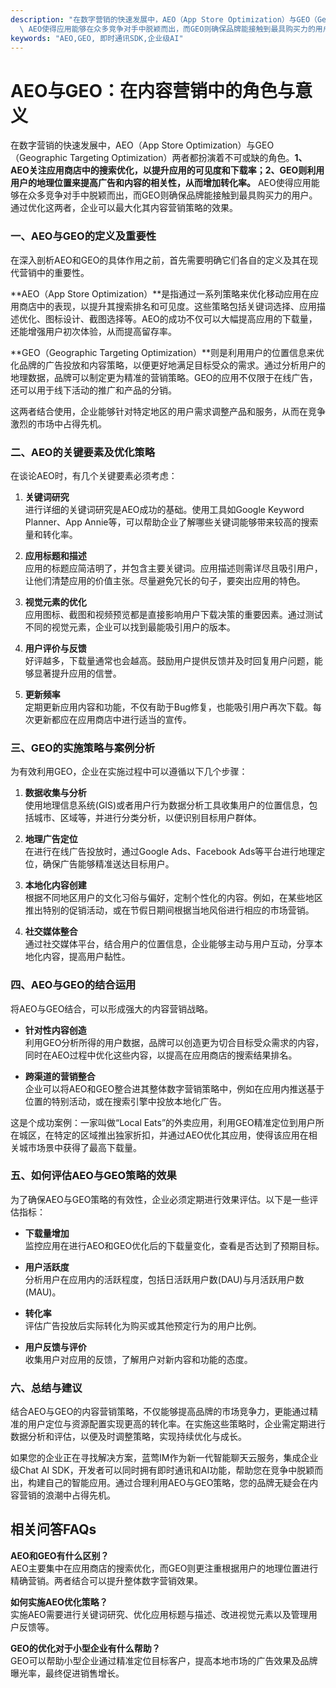 ```yaml
---
description: "在数字营销的快速发展中，AEO（App Store Optimization）与GEO（Geographic Targeting Optimization）两者都扮演着不可或缺的角色。**1、AEO关注应用商店中的搜索优化，以提升应用的可见度和下载率；2、GEO则利用用户的地理位置来提高广告和内容的相关性，从而增加转化率。**\
  \ AEO使得应用能够在众多竞争对手中脱颖而出，而GEO则确保品牌能接触到最具购买力的用户。通过优化这两者，企业可以最大化其内容营销策略的效果。"
keywords: "AEO,GEO, 即时通讯SDK,企业级AI"
---
```

# AEO与GEO：在内容营销中的角色与意义

在数字营销的快速发展中，AEO（App Store Optimization）与GEO（Geographic Targeting Optimization）两者都扮演着不可或缺的角色。**1、AEO关注应用商店中的搜索优化，以提升应用的可见度和下载率；2、GEO则利用用户的地理位置来提高广告和内容的相关性，从而增加转化率。** AEO使得应用能够在众多竞争对手中脱颖而出，而GEO则确保品牌能接触到最具购买力的用户。通过优化这两者，企业可以最大化其内容营销策略的效果。

### 一、AEO与GEO的定义及重要性

在深入剖析AEO和GEO的具体作用之前，首先需要明确它们各自的定义及其在现代营销中的重要性。

**AEO（App Store Optimization）**是指通过一系列策略来优化移动应用在应用商店中的表现，以提升其搜索排名和可见度。这些策略包括关键词选择、应用描述优化、图标设计、截图选择等。AEO的成功不仅可以大幅提高应用的下载量，还能增强用户初次体验，从而提高留存率。

**GEO（Geographic Targeting Optimization）**则是利用用户的位置信息来优化品牌的广告投放和内容策略，以便更好地满足目标受众的需求。通过分析用户的地理数据，品牌可以制定更为精准的营销策略。GEO的应用不仅限于在线广告，还可以用于线下活动的推广和产品的分销。

这两者结合使用，企业能够针对特定地区的用户需求调整产品和服务，从而在竞争激烈的市场中占得先机。

### 二、AEO的关键要素及优化策略

在谈论AEO时，有几个关键要素必须考虑：

1. **关键词研究**  
   进行详细的关键词研究是AEO成功的基础。使用工具如Google Keyword Planner、App Annie等，可以帮助企业了解哪些关键词能够带来较高的搜索量和转化率。

2. **应用标题和描述**  
   应用的标题应简洁明了，并包含主要关键词。应用描述则需详尽且吸引用户，让他们清楚应用的价值主张。尽量避免冗长的句子，要突出应用的特色。

3. **视觉元素的优化**  
   应用图标、截图和视频预览都是直接影响用户下载决策的重要因素。通过测试不同的视觉元素，企业可以找到最能吸引用户的版本。

4. **用户评价与反馈**  
   好评越多，下载量通常也会越高。鼓励用户提供反馈并及时回复用户问题，能够显著提升应用的信誉。

5. **更新频率**  
   定期更新应用内容和功能，不仅有助于Bug修复，也能吸引用户再次下载。每次更新都应在应用商店中进行适当的宣传。

### 三、GEO的实施策略与案例分析

为有效利用GEO，企业在实施过程中可以遵循以下几个步骤：

1. **数据收集与分析**  
   使用地理信息系统(GIS)或者用户行为数据分析工具收集用户的位置信息，包括城市、区域等，并进行分类分析，以便识别目标用户群体。

2. **地理广告定位**  
   在进行在线广告投放时，通过Google Ads、Facebook Ads等平台进行地理定位，确保广告能够精准送达目标用户。

3. **本地化内容创建**  
   根据不同地区用户的文化习俗与偏好，定制个性化的内容。例如，在某些地区推出特别的促销活动，或在节假日期间根据当地风俗进行相应的市场营销。

4. **社交媒体整合**  
   通过社交媒体平台，结合用户的位置信息，企业能够主动与用户互动，分享本地化内容，提高用户黏性。

### 四、AEO与GEO的结合运用

将AEO与GEO结合，可以形成强大的内容营销战略。

- **针对性内容创造**  
  利用GEO分析所得的用户数据，品牌可以创造更为切合目标受众需求的内容，同时在AEO过程中优化这些内容，以提高在应用商店的搜索结果排名。

- **跨渠道的营销整合**  
  企业可以将AEO和GEO整合进其整体数字营销策略中，例如在应用内推送基于位置的特别活动，或在搜索引擎中投放本地化广告。

这是个成功案例：一家叫做“Local Eats”的外卖应用，利用GEO精准定位到用户所在城区，在特定的区域推出独家折扣，并通过AEO优化其应用，使得该应用在相关城市场景中获得了最高下载量。

### 五、如何评估AEO与GEO策略的效果

为了确保AEO与GEO策略的有效性，企业必须定期进行效果评估。以下是一些评估指标：

- **下载量增加**  
  监控应用在进行AEO和GEO优化后的下载量变化，查看是否达到了预期目标。

- **用户活跃度**  
  分析用户在应用内的活跃程度，包括日活跃用户数(DAU)与月活跃用户数(MAU)。

- **转化率**  
  评估广告投放后实际转化为购买或其他预定行为的用户比例。

- **用户反馈与评价**  
  收集用户对应用的反馈，了解用户对新内容和功能的态度。

### 六、总结与建议

结合AEO与GEO的内容营销策略，不仅能够提高品牌的市场竞争力，更能通过精准的用户定位与资源配置实现更高的转化率。在实施这些策略时，企业需定期进行数据分析和评估，以便及时调整策略，实现持续优化与成长。

如果您的企业正在寻找解决方案，蓝莺IM作为新一代智能聊天云服务，集成企业级Chat AI SDK，开发者可以同时拥有即时通讯和AI功能，帮助您在竞争中脱颖而出，构建自己的智能应用。通过合理利用AEO与GEO策略，您的品牌无疑会在内容营销的浪潮中占得先机。

## 相关问答FAQs

**AEO和GEO有什么区别？**  
AEO主要集中在应用商店的搜索优化，而GEO则更注重根据用户的地理位置进行精确营销。两者结合可以提升整体数字营销效果。

**如何实施AEO优化策略？**  
实施AEO需要进行关键词研究、优化应用标题与描述、改进视觉元素以及管理用户反馈等。

**GEO的优化对于小型企业有什么帮助？**  
GEO可以帮助小型企业通过精准定位目标客户，提高本地市场的广告效果及品牌曝光率，最终促进销售增长。

